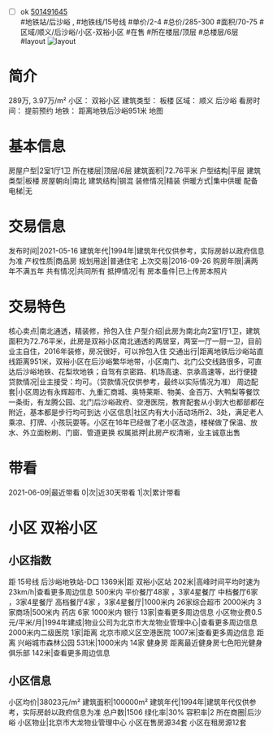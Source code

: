 - [ ] ok [501491645](https://bj.5i5j.com/ershoufang/501491645.html)  
 #地铁站/后沙峪 ,  #地铁线/15号线
#单价/2-4 #总价/285-300 #面积/70-75   #区域/顺义/后沙峪/小区-双裕小区 #在售 #所在楼层/顶层 #总楼层/6层 #layout 
![layout](http://image2a.5i5j.com/bdir/layout/5d3f22a755104d89b49650efc648b852.jpg_P5.jpg) 
# 简介 
 289万,  3.97万/m² 
小区： 双裕小区
建筑类型： 板楼
区域： 顺义 后沙峪
看房时间： 提前预约
地铁： 距离地铁后沙峪951米 地图
# 基本信息 
 房屋户型|2室1厅1卫
所在楼层|顶层/6层
建筑面积|72.76平米
户型结构|平层
建筑类型|板楼
房屋朝向|南北
建筑结构|钢混
装修情况|精装
供暖方式|集中供暖
配备电梯|无
# 交易信息 
 发布时间|2021-05-16
建筑年代|1994年|建筑年代仅供参考，实际房龄以政府信息为准
产权性质|商品房
规划用途|普通住宅
上次交易|2016-09-26
购房年限|满两年不满五年
共有情况|共同所有
抵押情况|有
房本备件|已上传房本照片
# 交易特色 
 核心卖点|南北通透，精装修，拎包入住
户型介绍|此房为南北向2室1厅1卫，建筑面积为72.76平米，此房是双裕小区南北通透的两居室，两室一厅一厨一卫，目前业主自住，2016年装修，房况很好，可以拎包入住
交通出行|距离地铁后沙峪站直线距离951米，双裕小区在后沙峪繁华地带，小区南门、北门公交线路很多，可直达后沙峪地铁、花梨坎地铁；自驾有京密路、机场高速、京承高速等，出行便捷
贷款情况|业主接受：均可。（贷款情况仅供参考，最终以实际情况为准）
周边配套|小区周边有永辉超市、九重汇商城、奥特莱斯、物美、金百万、大鸭梨等餐饮一条街，有龙腾公园、北门后沙峪政府、空港医院，教育配套从小到大也都部都在附近，基本都是步行均可到达
小区信息|社区内有大小活动场所2、3处，满足老人乘凉、打牌、小孩玩耍等。小区在16年已经做了老小区改造，楼梯做了保温、放水、外立面粉刷、门窗、管道更换
权属抵押|此房产权清晰，业主诚意出售
# 带看 
 2021-06-09|最近带看	 0|次|近30天带看	 1|次|累计带看
# 小区 双裕小区
## 小区指数 
 距 15号线 后沙峪地铁站-D口 1369米|距 双裕小区站 202米|高峰时间平均时速为23km/h|查看更多周边信息
500米内 平价餐厅48家 ，3家4星餐厅
中档餐厅6家 ，3家4星餐厅
高档餐厅4家 ，3家4星餐厅|1000米内 26家综合超市
2000米内 3家商场|500米内 药店 6家
1000米内 银行 13家|查看更多周边信息
小区物业费0.5元/平米/月|1994年建成|物业公司为北京市大龙物业管理中心|查看更多周边信息
2000米内二级医院 1家|距离 北京市顺义区空港医院  1007米|查看更多周边信息
距离 兴峪城市森林公园 531米|1000米内 14家 健身房
距离最近健身房七色阳光健身俱乐部 142米|查看更多周边信息
## 小区信息 
 小区均价|38023元/m²
建筑面积|100000m²
建筑年代|1994年|建筑年代仅供参考，实际房龄以政府信息为准
总户数|1506
绿化率|30%
容积率|2
所在商圈|后沙峪
小区物业|北京市大龙物业管理中心
小区在售房源34套
小区在租房源12套
